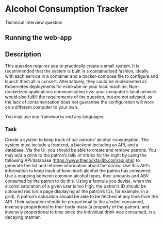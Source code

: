 # Alcohol Consumption Tracker

Technical interview question

## Running the web-app

## Description

This question requires you to practically create a small system. It is recommended that the system
is built in a containerised fashion, ideally with each service in a container and a docker-compose file
to configure and launch them all in concert. Alternatively, they could be implemented as Kubernetes
deployments for minikube on your local machine. Non-dockerized applications communicating
over your computer’s local network would also fulfill the requirements of the question, but are not
advised, as the lack of containerisation does not guarantee the configuration will work on a
different computer to your own.

You may use any frameworks and any languages.

### Task

Create a system to keep track of bar patrons’ alcohol consumption. The system must include a frontend, a
backend including an API, and a database. Via the UI, you should be able to create and remove patrons. You
may add a drink to the patron’s tally of drinks for the night by using the following API/database
(https://www.thecocktaildb.com/api.php) to generate the list and retrieve information about the drinks. Use
this API’s information to keep track of how much alcohol the patron has consumed. Use a mapping between
common alcohol types, their amounts and ABV consumed by the patron to do this.
Using a formula you devise, when the alcohol saturation of a given user is too high, the patron’s ID should be
coloured red (on a page displaying all the patron’s IDs, for example, in a grid). A patron’s saturation should be able to be fetched at any time from the API. Their saturation should be proportional to the alcohol consumed, inversely proportional to their body mass (a property of the patron), and inversely proportional to time since the individual drink was consumed, in a decaying manner.